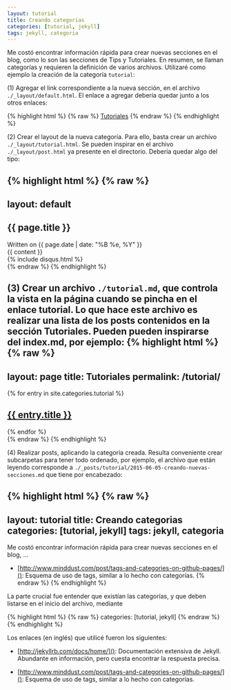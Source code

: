 ```yaml
---
layout: tutorial
title: Creando categorias
categories: [tutorial, jekyll] 
tags: jekyll, categoria
---
```


Me costó encontrar información rápida para crear nuevas secciones en el blog, 
como lo son las secciones de Tips y Tutoriales. En resumen, se llaman categorías y requieren la definición de varios archivos.
Utilizaré como ejemplo la creación de la categoría `tutorial`:

(1) Agregar el link correspondiente a la nueva sección, en el archivo `./_layout/default.html`.
El enlace a agregar debería quedar junto a los otros enlaces:

{% highlight html %}
{% raw %}
<a href="{{ site.baseurl }}/tutorial">Tutoriales</a>
{% endraw %}
{% endhighlight %}

(2) Crear el layout de la nueva categoría. Para ello, basta crear un archivo `./_layout/tutorial.html`.
Se pueden inspirar en el archivo `./_layout/post.html` ya presente en el directorio. Debería quedar algo del tipo:

{% highlight html %}
{% raw %}
---
layout: default
---
<article class="tutorial">
  <h1>{{ page.title }}</h1>
  <div class="date">
    Written on {{ page.date | date: "%B %e, %Y" }}
  </div>
  <div class="entry">
    {{ content }}
  </div>
  {% include disqus.html %}
</article>
{% endraw %}
{% endhighlight %}

(3) Crear un archivo `./tutorial.md`, que controla la vista en la página cuando se pincha en el enlace tutorial.
Lo que hace este archivo es realizar una lista de los posts contenidos en la sección Tutoriales.
Pueden pueden inspirarse del index.md, por ejemplo:
{% highlight html %}
{% raw %}
---
layout: page
title: Tutoriales
permalink: /tutorial/
---

<div class="tutorials">
  {% for entry in site.categories.tutorial %}
    <article class="tutorial">
      <h2><a href="{{ site.baseurl }}{{ entry.url }}">{{ entry.title }}</a></h2>
    </article>
  {% endfor %}
</div>
{% endraw %}
{% endhighlight %}

(4) Realizar posts, aplicando la categoría creada. Resulta conveniente crear subcarpetas para tener todo ordenado, por ejemplo,
el archivo que están leyendo corresponde a `./_posts/tutorial/2015-06-05-creando-nuevas-secciones.md` que tiene por encabezado:

{% highlight html %}
{% raw %}
---
layout: tutorial
title: Creando categorias
categories: [tutorial, jekyll] 
tags: jekyll, categoria
---

Me costó encontrar información rápida para crear nuevas secciones en el blog, 
...
 * [http://www.minddust.com/post/tags-and-categories-on-github-pages/](): 
Esquema de uso de tags, similar a lo hecho con categorías.
{% endraw %}
{% endhighlight %}

La parte crucial fue entender que existían las categorías, y que deben listarse en el inicio del archivo, mediante

{% highlight html %}
{% raw %}
categories: [tutorial, jekyll] 
{% endraw %}
{% endhighlight %}

Los enlaces (en inglés) que utilicé fueron los siguientes:

 * [http://jekyllrb.com/docs/home/](): Documentación extensiva de Jekyll. 
Abundante en información, pero cuesta encontrar la respuesta precisa.

 * [http://www.minddust.com/post/tags-and-categories-on-github-pages/](): 
Esquema de uso de tags, similar a lo hecho con categorías.
